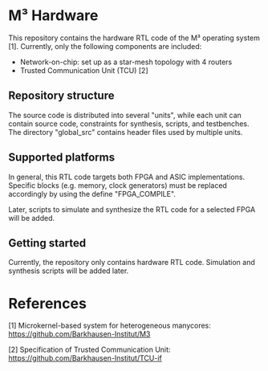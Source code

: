 # M³ Hardware

This repository contains the hardware RTL code of the M³ operating system [1].
Currently, only the following components are included:
- Network-on-chip: set up as a star-mesh topology with 4 routers
- Trusted Communication Unit (TCU) [2]

## Repository structure

The source code is distributed into several "units", while each unit can contain source code, constraints for synthesis, scripts, and testbenches. The directory "global_src" contains header files used by multiple units.

## Supported platforms

In general, this RTL code targets both FPGA and ASIC implementations. Specific blocks (e.g. memory, clock generators) must be replaced accordingly by using the define "FPGA_COMPILE".

Later, scripts to simulate and synthesize the RTL code for a selected FPGA will be added.


## Getting started

Currently, the repository only contains hardware RTL code. Simulation and synthesis scripts will be added later.


# References

[1] Microkernel-based system for heterogeneous manycores: https://github.com/Barkhausen-Institut/M3

[2] Specification of Trusted Communication Unit: https://github.com/Barkhausen-Institut/TCU-if

